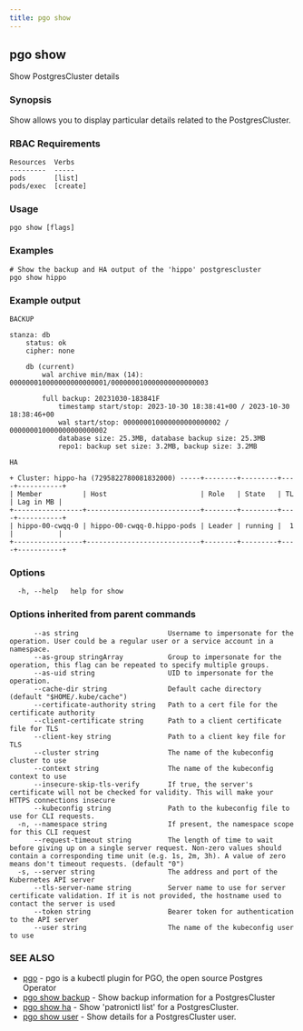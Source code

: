 ```yaml
---
title: pgo show
---
```

## pgo show

Show PostgresCluster details

### Synopsis

Show allows you to display particular details related to the PostgresCluster.

### RBAC Requirements
    Resources  Verbs
    ---------  -----
    pods       [list]
    pods/exec  [create]

### Usage

```
pgo show [flags]
```

### Examples

```
# Show the backup and HA output of the 'hippo' postgrescluster
pgo show hippo

```
### Example output
```
BACKUP

stanza: db
    status: ok
    cipher: none

    db (current)
        wal archive min/max (14): 000000010000000000000001/000000010000000000000003

        full backup: 20231030-183841F
            timestamp start/stop: 2023-10-30 18:38:41+00 / 2023-10-30 18:38:46+00
            wal start/stop: 000000010000000000000002 / 000000010000000000000002
            database size: 25.3MB, database backup size: 25.3MB
            repo1: backup set size: 3.2MB, backup size: 3.2MB

HA

+ Cluster: hippo-ha (7295822780081832000) -----+--------+---------+----+-----------+
| Member          | Host                       | Role   | State   | TL | Lag in MB |
+-----------------+----------------------------+--------+---------+----+-----------+
| hippo-00-cwqq-0 | hippo-00-cwqq-0.hippo-pods | Leader | running |  1 |           |
+-----------------+----------------------------+--------+---------+----+-----------+

```

### Options

```
  -h, --help   help for show
```

### Options inherited from parent commands

```
      --as string                      Username to impersonate for the operation. User could be a regular user or a service account in a namespace.
      --as-group stringArray           Group to impersonate for the operation, this flag can be repeated to specify multiple groups.
      --as-uid string                  UID to impersonate for the operation.
      --cache-dir string               Default cache directory (default "$HOME/.kube/cache")
      --certificate-authority string   Path to a cert file for the certificate authority
      --client-certificate string      Path to a client certificate file for TLS
      --client-key string              Path to a client key file for TLS
      --cluster string                 The name of the kubeconfig cluster to use
      --context string                 The name of the kubeconfig context to use
      --insecure-skip-tls-verify       If true, the server's certificate will not be checked for validity. This will make your HTTPS connections insecure
      --kubeconfig string              Path to the kubeconfig file to use for CLI requests.
  -n, --namespace string               If present, the namespace scope for this CLI request
      --request-timeout string         The length of time to wait before giving up on a single server request. Non-zero values should contain a corresponding time unit (e.g. 1s, 2m, 3h). A value of zero means don't timeout requests. (default "0")
  -s, --server string                  The address and port of the Kubernetes API server
      --tls-server-name string         Server name to use for server certificate validation. If it is not provided, the hostname used to contact the server is used
      --token string                   Bearer token for authentication to the API server
      --user string                    The name of the kubeconfig user to use
```

### SEE ALSO

* [pgo](/reference/)	 - pgo is a kubectl plugin for PGO, the open source Postgres Operator
* [pgo show backup](/reference/pgo_show_backup/)	 - Show backup information for a PostgresCluster
* [pgo show ha](/reference/pgo_show_ha/)	 - Show 'patronictl list' for a PostgresCluster.
* [pgo show user](/reference/pgo_show_user/)	 - Show details for a PostgresCluster user.

